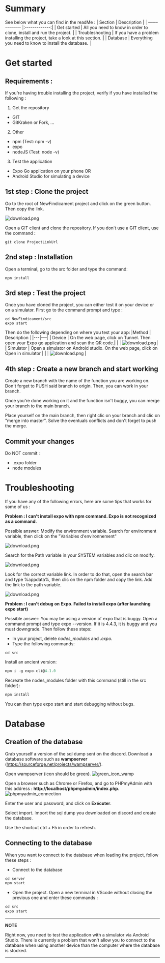 # Summary 

See below what you can find in the readMe :
| Section       | Description   |
| ------------- |:-------------:|
| Get started     | All you need to know in order to clone, install and run the project. |
| Troubleshooting      | If you have a problem installing the project, take a look at this section.      |
| Database | Everything you need to know to install the database.      |

# Get started 

## Requirements : 
If you're having trouble installing the project, verify if you have installed the following : 

1. Get the repository 
  - GIT
  - GitKraken or Fork, ...
2. Other 
  - npm (Test: npm -v)
  - expo 
  - nodeJS (Test: node -v)
3. Test the application
  - Expo Go application on your phone OR
  - Android Studio for simulating a device 
  
## 1st step : Clone the project 

Go to the root of NewFindicament project and click on the green button. Then copy the link.

![download.png](https://zupimages.net/up/21/11/peb7.png)

Open a GIT client and clone the repository.
If you don't use a GIT client, use the command : 
```git
git clone ProjectLinkUrl
```

## 2nd step : Installation 

Open a terminal, go to the src folder and type the command:
```git
npm install
```

## 3rd step : Test the project

Once you have cloned the project, you can either test it on your device or on a simulator.
First go to the command prompt and type :
```git
cd NewFindicament/src
expo start
```
Then do the following depending on where you test your app:
|Method   |  Description |
|---|---|
| Device  | On the web page, click on Tunnel. Then open your Expo go application and scan the QR code.|
| | ![download.png](https://zupimages.net/up/21/11/zbbx.png) |
| Simulator  |  Open a simulator on Android studio. On the web page, click on Open in simulator |
| | ![download.png](https://zupimages.net/up/21/11/kvs5.png) |

## 4th step : Create a new branch and start working

Create a new branch with the name of the function you are working on. Don't forget to PUSH said branch to origin.
Then, you can work in your branch. 

Once you're done working on it and the function isn't buggy, you can merge your branch to the main branch.

Place yourself on the main branch, then right clic on your branch and clic on "merge into master". 
Solve the eventuals conflicts and don't forget to push the merge. 

## Commit your changes

Do NOT commit : 
- .expo folder
- node modules

# Troubleshooting 

If you have any of the following errors, here are some tips that works for some of us :

**Problem : I can't install expo with npm command. Expo is not recognized as a command.**

Possible answer: Modify the environment variable.
Search for environment variable, then click on the "Variables d'environnement"

![download.png](https://zupimages.net/up/21/16/orol.png)

Search for the Path variable in your SYSTEM variables and clic on modify.

![download.png](https://zupimages.net/up/21/16/wkou.png)

Look for the correct variable link. In order to do that, open the search bar and type %appdata%, then clic on the npm folder and copy the link.
Add the link to the path variable.

![download.png](https://zupimages.net/up/21/16/n5t5.png)

**Problem : I can't debug on Expo. Failed to install expo (after launching expo start)**

Possible answer: You may be using a version of expo that is buggy. Open a command prompt and type expo --version. If it is 4.4.3, it is buggy and you must downgrade.
Then follow these steps:

- In your project, delete *nodes_modules* and *.expo*. 
- Type the following commands:
```git
cd src
```
Install an ancient version:
```javascript
npm i -g expo-cli@4.1.0
```
Recreate the nodes_modules folder with this command (still in the src folder):
```javascript
npm install
```
You can then type expo start and start debugging without bugs.

# Database

## Creation of the database
Grab yourself a version of the sql dump sent on the discord.
Download a database software such as **wampserver** (https://sourceforge.net/projects/wampserver/).

Open wampserver (icon should be green). 
![green_icon_wamp](https://zupimages.net/up/21/19/89wx.png)

Open a browser such as Chrome or Firefox, and go to PHPmyAdmin with this address : **http://localhost/phpmyadmin/index.php**.
![phpmyadmin_connection](https://zupimages.net/up/21/19/fxjc.png)

Enter the user and password, and click on **Exécuter**.

Select import. Import the sql dump you downloaded on discord and create the database. 

Use the shortcut ctrl + F5 in order to refresh.

## Connecting to the database

When you want to connect to the database when loading the project, follow these steps :

- Connect to the database

```javascript
cd server
npm start
```

- Open the project. Open a new terminal in VScode without closing the previous one and enter these commands :

```javascript
cd src
expo start
```

---
**NOTE**

Right now, you need to test the application with a simulator via Android Studio. There is currently a problem that won't allow you to connect to the database when using another device than the computer where the database is stocked.

---
